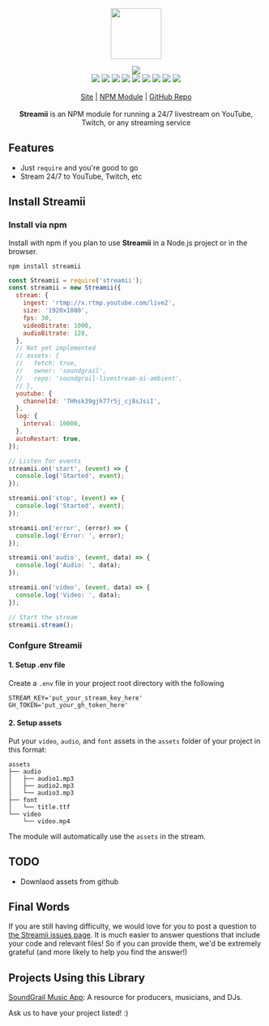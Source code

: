 <p align="center">
  <a href="https://cdn.itwcreativeworks.com/assets/itw-creative-works/images/logo/itw-creative-works-brandmark-black-x.svg">
    <img src="https://cdn.itwcreativeworks.com/assets/itw-creative-works/images/logo/itw-creative-works-brandmark-black-x.svg" width="100px">
  </a>
</p>

<p align="center">
  <img src="https://img.shields.io/github/package-json/v/itw-creative-works/streamii.svg">
  <br>
  <img src="https://img.shields.io/librariesio/release/npm/streamii.svg">
  <img src="https://img.shields.io/bundlephobia/min/streamii.svg">
  <img src="https://img.shields.io/codeclimate/maintainability-percentage/itw-creative-works/streamii.svg">
  <img src="https://img.shields.io/npm/dm/streamii.svg">
  <img src="https://img.shields.io/node/v/streamii.svg">
  <img src="https://img.shields.io/website/https/itwcreativeworks.com.svg">
  <img src="https://img.shields.io/github/license/itw-creative-works/streamii.svg">
  <img src="https://img.shields.io/github/contributors/itw-creative-works/streamii.svg">
  <img src="https://img.shields.io/github/last-commit/itw-creative-works/streamii.svg">
  <br>
  <br>
  <a href="https://itwcreativeworks.com">Site</a> | <a href="https://www.npmjs.com/package/streamii">NPM Module</a> | <a href="https://github.com/itw-creative-works/streamii">GitHub Repo</a>
  <br>
  <br>
  <strong>Streamii</strong> is an NPM module for running a 24/7 livestream on YouTube, Twitch, or any streaming service
</p>

## Features
* Just `require` and you're good to go
* Stream 24/7 to YouTube, Twitch, etc

## Install Streamii
### Install via npm
Install with npm if you plan to use **Streamii** in a Node.js project or in the browser.
```shell
npm install streamii
```

```js
const Streamii = require('streamii');
const streamii = new Streamii({
  stream: {
    ingest: 'rtmp://x.rtmp.youtube.com/live2',
    size: '1920x1080',
    fps: 30,
    videoBitrate: 1000,
    audioBitrate: 128,
  },
  // Not yet implemented
  // assets: {
  //   fetch: true,
  //   owner: 'soundgrail',
  //   repo: 'soundgrail-livestream-ai-ambient',
  // },
  youtube: {
    channelId: '7Hhsk39gjh77r5j_cj8sJsiI',
  },
  log: {
    interval: 10000,
  },
  autoRestart: true,
});

// Listen for events
streamii.on('start', (event) => {
  console.log('Started', event);
});

streamii.on('stop', (event) => {
  console.log('Started', event);
});

streamii.on('error', (error) => {
  console.log('Error: ', error);
});

streamii.on('audio', (event, data) => {
  console.log('Audio: ', data);
});

streamii.on('video', (event, data) => {
  console.log('Video: ', data);
});

// Start the stream
streamii.stream();
```

### Confgure Streamii
#### 1. Setup .env file
Create a `.env` file in your project root directory with the following
```
STREAM_KEY='put_your_stream_key_here'
GH_TOKEN='put_your_gh_token_here'
```

#### 2. Setup assets
Put your `video`, `audio`, and `font` assets in the `assets` folder of your project in this format:
```
assets
├── audio
│   ├── audio1.mp3
│   ├── audio2.mp3
│   └── audio3.mp3
├── font
│   └── title.ttf
└── video
    └── video.mp4
```
The module will automatically use the `assets` in the stream.

<!-- #### 2. Upload assets
Zip and upload your stream assets to the same GitHub repository as release assets that you configure when you call `new Streamii()`. Your assets should be in this format:
```
.
├── audio
│   ├── audio1.mp3
│   ├── audio2.mp3
│   └── audio3.mp3
└── video
    └── video.mp4
```
The module will automatically download the release assets and use them in the stream. -->

## TODO
* Downlaod assets from github

## Final Words
If you are still having difficulty, we would love for you to post a question to [the Streamii issues page](https://github.com/itw-creative-works/streamii/issues). It is much easier to answer questions that include your code and relevant files! So if you can provide them, we'd be extremely grateful (and more likely to help you find the answer!)

## Projects Using this Library
[SoundGrail Music App](https://app.soundgrail.com/): A resource for producers, musicians, and DJs. <br>

Ask us to have your project listed! :)
